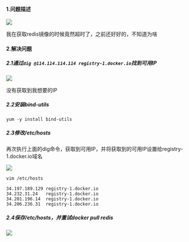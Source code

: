 #### 1.问题描述

![](http://ww2.sinaimg.cn/large/006tNc79ly1g3tqmfy2qhj319i0463zm.jpg)

我在获取redis镜像的时候竟然超时了，之前还好好的，不知道为啥



#### 2.解决问题

##### 2.1通过`dig @114.114.114.114 registry-1.docker.io`找到可用IP

![](http://ww3.sinaimg.cn/large/006tNc79ly1g3tqsu9w2cj31980fi0vf.jpg)

没有获取到我想要的IP

##### 2.2安装bind-utils

~~~shell
yum -y install bind-utils
~~~

##### 2.3修改/etc/hosts

再次执行上面的dig命令，获取到可用IP，并将获取到的可用IP设置给registry-1.docker.io域名

![](http://ww2.sinaimg.cn/large/006tNc79ly1g3tqq2ttqzj31960m00x5.jpg)



~~~shell
vim /etc/hosts

34.197.189.129 registry-1.docker.io
34.232.31.24   registry-1.docker.io
34.201.196.14  registry-1.docker.io
34.206.236.31  registry-1.docker.io
~~~

##### 2.4保存/etc/hosts，并重试docker pull redis

![](http://ww2.sinaimg.cn/large/006tNc79ly1g3tqlbuw5ej314q0jc0xo.jpg)
